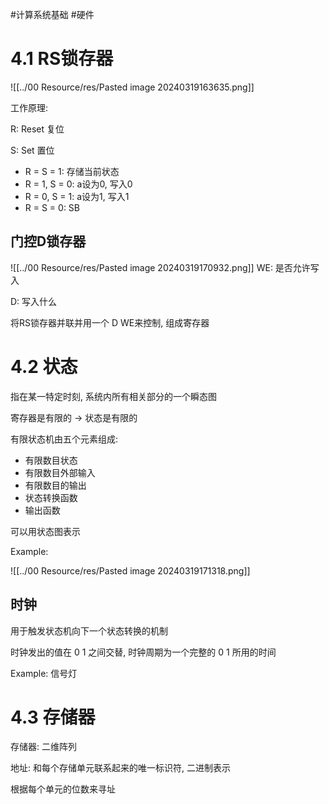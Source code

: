 #计算系统基础 #硬件

# 4.1 RS锁存器

![[../00 Resource/res/Pasted image 20240319163635.png]]

工作原理:

R: Reset 复位

S: Set 置位

- R = S = 1: 存储当前状态
- R = 1, S = 0: a设为0, 写入0
- R = 0, S = 1: a设为1, 写入1
- R = S = 0: SB

## 门控D锁存器

![[../00 Resource/res/Pasted image 20240319170932.png]]
WE: 是否允许写入

D: 写入什么

将RS锁存器并联并用一个 D WE来控制, 组成寄存器

# 4.2 状态

指在某一特定时刻, 系统内所有相关部分的一个瞬态图

寄存器是有限的 $\to$ 状态是有限的

有限状态机由五个元素组成:

- 有限数目状态
- 有限数目外部输入
- 有限数目的输出
- 状态转换函数
- 输出函数

可以用状态图表示

Example:

![[../00 Resource/res/Pasted image 20240319171318.png]]

## 时钟

用于触发状态机向下一个状态转换的机制

时钟发出的值在 0 1 之间交替, 时钟周期为一个完整的 0  1 所用的时间

Example: 信号灯


# 4.3 存储器

存储器: 二维阵列

地址: 和每个存储单元联系起来的唯一标识符, 二进制表示

根据每个单元的位数来寻址